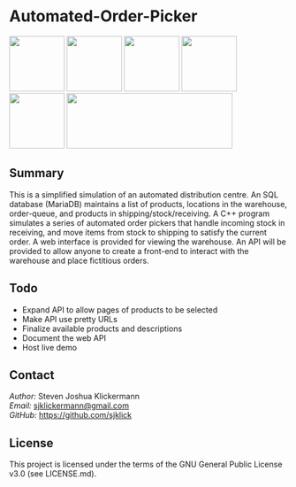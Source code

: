 Automated-Order-Picker
======================

<p>
<img src="https://www.w3.org/html/logo/downloads/HTML5_Logo.svg" width="100" height="100" />
<img src="https://upload.wikimedia.org/wikipedia/commons/d/d5/CSS3_logo_and_wordmark.svg" width="100" height="100" />
<img src="https://upload.wikimedia.org/wikipedia/commons/9/99/Unofficial_JavaScript_logo_2.svg" width="100" height="100" />
<img src="https://www.php.net/images/logos/new-php-logo.svg" width="100" height=100" /> <!-- Courtesy of Colin Viebrock, Creative Commons Attribution-Share Alike 4.0 International: https://creativecommons.org/licenses/by-sa/4.0/ -->
<img src="https://upload.wikimedia.org/wikipedia/commons/1/18/ISO_C%2B%2B_Logo.svg" width="100" height="100" /> <!-- Courtesy of Jeremy Kratz, The Standard C++ Foundation, https://isocpp.org/home/terms-of-use -->
<img src="https://upload.wikimedia.org/wikipedia/commons/6/68/Mariadb-seal-browntext.svg" width="300" height="100" /> <!-- Courtesy of Mike Zinner of [mariadb.org],  Creative Commons Attribution-Share Alike 3.0 Unported: https://creativecommons.org/licenses/by-sa/3.0/deed.en -->
</p>

Summary
-------

This is a simplified simulation of an automated distribution centre. An SQL database (MariaDB) maintains a list of products, locations in the warehouse, order-queue, and products in shipping/stock/receiving. A C++ program simulates a series of automated order pickers that handle incoming stock in receiving, and move items from stock to shipping to satisfy the current order. A web interface is provided for viewing the warehouse. An API will be provided to allow anyone to create a front-end to interact with the warehouse and place fictitious orders.

Todo
----
- Expand API to allow pages of products to be selected
- Make API use pretty URLs
- Finalize available products and descriptions
- Document the web API
- Host live demo

Contact
-------

*Author:* Steven Joshua Klickermann\
*Email:* sjklickermann@gmail.com\
*GitHub:* https://github.com/sjklick

License
-------

This project is licensed under the terms of the GNU General Public
License v3.0 (see LICENSE.md).
